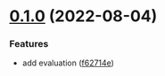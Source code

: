 # [0.1.0](https://github.com/ICPS-MicroCity/presentation-simulation/compare/v0.0.1...v0.1.0) (2022-08-04)


### Features

* add evaluation ([f62714e](https://github.com/ICPS-MicroCity/presentation-simulation/commit/f62714e0bb005f4c91cc03797ec261000ad7d5f4))
